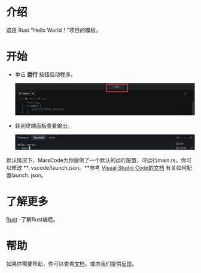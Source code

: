 # 介绍
 这是 Rust "Hello World！"项目的模板。
# 开始
- 单击 **运行** 按钮启动程序。

   ![图片](../../images/native_rust/run.jpeg)

- 转到终端面板查看输出。

   ![图片](../../images/native_rust/terminal.jpeg)

默认情况下，MarsCode为你提供了一个默认的运行配置，可运行main.rs。你可以修改
**. vscode/launch.json。**参考 [Visual Studio Code的文档](https://code.visualstudio.com/docs/editor/debugging) 有关如何配置launch. json。
# 了解更多
[Rust](https://www.rust-lang.org/learn) -了解Rust编程。
# 帮助
如果你需要帮助，你可以查看[文档](https://docs.marscode.cn/)，或向我们提供[反馈](https://juejin.cn/pin/club/7359094304150650889?utm_source=doc&utm_medium=marscode)。

